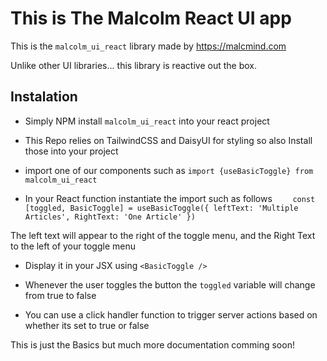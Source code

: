 # This is The Malcolm React UI app

This is the `malcolm_ui_react` library made by https://malcmind.com




Unlike other UI libraries... this library is reactive out the box.


## Instalation 

- Simply NPM install `malcolm_ui_react` into your react project

-  This Repo relies on TailwindCSS and DaisyUI for styling so also Install those into your project

-  import one of our components such as `import {useBasicToggle} from malcolm_ui_react`

-  In your React function instantiate the import such as follows `    const [toggled, BasicToggle] = useBasicToggle({ leftText: 'Multiple Articles', RightText: 'One Article' })`

The left text will appear to the right of the toggle menu, and the Right Text to the left of your toggle menu

-  Display it in your JSX using `<BasicToggle />`

-  Whenever the user toggles the button the `toggled` variable will change from true to false

-  You can use a click handler function to trigger server actions based on whether its set to true or false


This is just the Basics but much more documentation comming soon!
